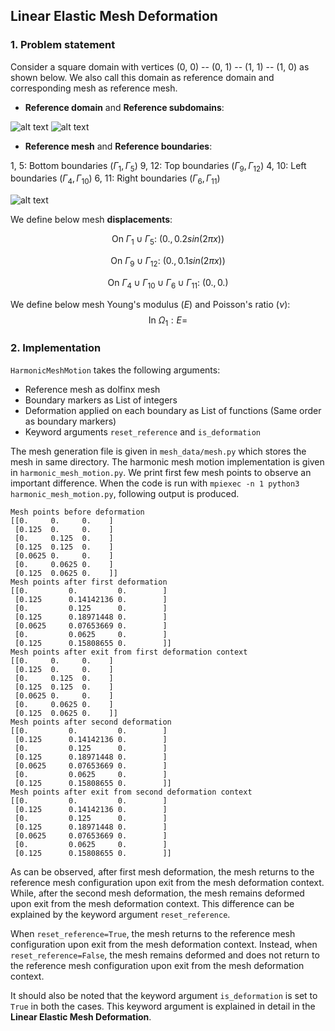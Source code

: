 ## Linear Elastic Mesh Deformation ##

### 1. Problem statement

Consider a square domain with vertices (0, 0) -- (0, 1) -- (1, 1) -- (1, 0) as shown below. We also call this domain as reference domain and corresponding mesh as reference mesh.

* **Reference domain** and **Reference subdomains**:

![alt text](https://github.com/niravshah241/MDFEniCSx/blob/main/demo/1_harmonic_mesh_motion/mesh_data/domain.png)
![alt text](https://github.com/niravshah241/MDFEniCSx/blob/main/demo/1_harmonic_mesh_motion/mesh_data/subdomains.png)

* **Reference mesh** and **Reference boundaries**: 

1, 5: Bottom boundaries ($\Gamma_1, \Gamma_5$)
9, 12: Top boundaries ($\Gamma_9, \Gamma_{12}$)
4, 10: Left boundaries ($\Gamma_4, \Gamma_{10}$)
6, 11: Right boundaries ($\Gamma_6, \Gamma_{11}$)

![alt text](https://github.com/niravshah241/MDFEniCSx/blob/main/demo/1_harmonic_mesh_motion/mesh_data/boundaries.png)

We define below mesh **displacements**:

$$\text{On } \Gamma_1 \cup \Gamma_5: \ (0., 0.2 sin(2 \pi x))$$

$$\text{On } \Gamma_9 \cup \Gamma_{12}: \ (0., 0.1 sin(2 \pi x))$$

$$\text{On } \Gamma_4 \cup \Gamma_{10} \cup \Gamma_6 \cup \Gamma_{11}: \ (0., 0.)$$

We define below mesh Young's modulus $(E)$ and Poisson's ratio $(\nu)$:
$$\text{In } \Omega_1: E = $$

### 2. Implementation

```HarmonicMeshMotion``` takes the following arguments:
 * Reference mesh as dolfinx mesh
 * Boundary markers as List of integers
 * Deformation applied on each boundary as List of functions (Same order as boundary markers)
 * Keyword arguments ```reset_reference``` and ```is_deformation```

The mesh generation file is given in ```mesh_data/mesh.py``` which stores the mesh in same directory. The harmonic mesh motion implementation is given in ```harmonic_mesh_motion.py```. We print first few mesh points to observe an important difference. When the code is run with ```mpiexec -n 1 python3 harmonic_mesh_motion.py```, following output is produced.

```
Mesh points before deformation
[[0.     0.     0.    ]
 [0.125  0.     0.    ]
 [0.     0.125  0.    ]
 [0.125  0.125  0.    ]
 [0.0625 0.     0.    ]
 [0.     0.0625 0.    ]
 [0.125  0.0625 0.    ]]
Mesh points after first deformation
[[0.         0.         0.        ]
 [0.125      0.14142136 0.        ]
 [0.         0.125      0.        ]
 [0.125      0.18971448 0.        ]
 [0.0625     0.07653669 0.        ]
 [0.         0.0625     0.        ]
 [0.125      0.15808655 0.        ]]
Mesh points after exit from first deformation context
[[0.     0.     0.    ]
 [0.125  0.     0.    ]
 [0.     0.125  0.    ]
 [0.125  0.125  0.    ]
 [0.0625 0.     0.    ]
 [0.     0.0625 0.    ]
 [0.125  0.0625 0.    ]]
Mesh points after second deformation
[[0.         0.         0.        ]
 [0.125      0.14142136 0.        ]
 [0.         0.125      0.        ]
 [0.125      0.18971448 0.        ]
 [0.0625     0.07653669 0.        ]
 [0.         0.0625     0.        ]
 [0.125      0.15808655 0.        ]]
Mesh points after exit from second deformation context
[[0.         0.         0.        ]
 [0.125      0.14142136 0.        ]
 [0.         0.125      0.        ]
 [0.125      0.18971448 0.        ]
 [0.0625     0.07653669 0.        ]
 [0.         0.0625     0.        ]
 [0.125      0.15808655 0.        ]]
```

As can be observed, after first mesh deformation, the mesh returns to the reference mesh configuration upon exit from the mesh deformation context. While, after the second mesh deformation, the mesh remains deformed upon exit from the mesh deformation context. This difference can be explained by the keyword argument ```reset_reference```.

When ```reset_reference=True```, the mesh returns to the reference mesh configuration upon exit from the mesh deformation context. Instead, when ```reset_reference=False```, the mesh remains deformed and does not return to the reference mesh configuration upon exit from the mesh deformation context.

It should also be noted that the keyword argument ```is_deformation``` is set to ```True``` in both the cases. This keyword argument is explained in detail in the **Linear Elastic Mesh Deformation**.
